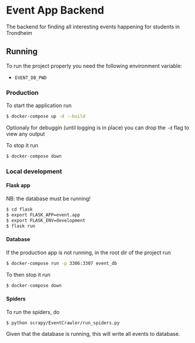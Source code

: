 # Event App Backend 
The backend for finding all interesting events happening for students in Trondheim

## Running 
To run the project properly you need the following environment variable:
- `EVENT_DB_PWD`

### Production 
To start the application run 
```bash
$ docker-compose up -d --build
```
Optionaly for debuggin (until logging is in place) you can drop the `-d` flag to view any output

To stop it run 
```bash
$ docker-compose down
```

### Local development
#### Flask app
NB: the database must be running! 
```bash
$ cd flask 
$ export FLASK_APP=event.app
$ export FLASK_ENV=development
$ flask run 
```

#### Database
If the production app is not running, in the root dir of the project run 

```bash 
$ docker-compose run -p 3306:3307 event_db
```

To then stop it run 
```bash 
$ docker-compose down 
```

#### Spiders
To run the spiders, do

```bash
$ python scrapy/EventCrawler/run_spiders.py
```
Given that the database is running, this will write all events to database.

